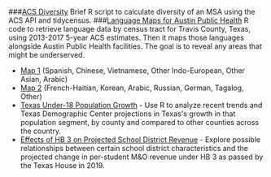 ###[ACS Diversity](https://shalbrook.github.io/acs-diversity/)
Brief R script to calculate diversity of an MSA using the ACS API and tidycensus.
###[Language Maps for Austin Public Health](https://shalbrook.github.io/language-maps-for-aph/)
R code to retrieve language data by census tract for Travis County, Texas, using 2013-2017 5-year ACS estimates. Then it maps those languages alongside Austin Public Health facilities. The goal is to reveal any areas that might be underserved.
  * [Map 1](https://shalbrook.github.io/language-maps-for-aph/map1.html) (Spanish, Chinese, Vietnamese, Other Indo-European, Other Asian, Arabic)
  * [Map 2](https://shalbrook.github.io/language-maps-for-aph/map2.html) (French-Haitian, Korean, Arabic, Russian, German, Tagalog, Other)
* [Texas Under-18 Population Growth](https://shalbrook.github.io/texas-under-18-pop-growth/) - Use R to analyze recent trends and Texas Demographic Center projections in Texas's growth in that population segment, by county and compared to other counties across the country.
* [Effects of HB 3 on Projected School District Revenue](https://shalbrook.github.io/hb3-school-districts/) - Explore possible relationships between certain school district characteristics and the projected change in per-student M&O revenue under HB 3 as passed by the Texas House in 2019.
